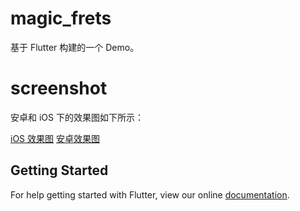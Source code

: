 # magic_frets

基于 Flutter 构建的一个 Demo。

# screenshot  

安卓和 iOS 下的效果图如下所示： 

[iOS 效果图](https://github.com/Calvin92/magic_guitar/raw/master/screenshot/ios.png)
[安卓效果图](https://github.com/Calvin92/magic_guitar/raw/master/screenshot/android.png)


## Getting Started

For help getting started with Flutter, view our online
[documentation](https://flutter.io/).
